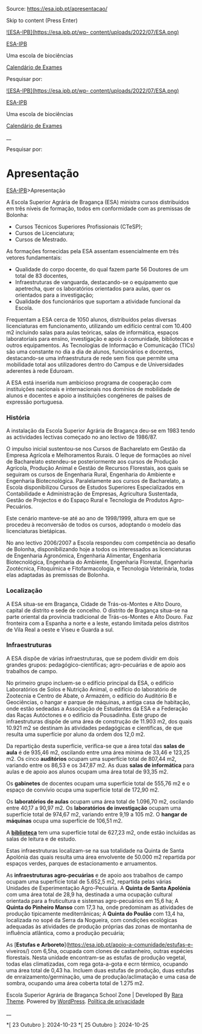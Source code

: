 Source: https://esa.ipb.pt/apresentacao/

Skip to content (Press Enter)

[![ESA-IPB](https://esa.ipb.pt/wp-
content/uploads/2022/07/ESA.png)](https://esa.ipb.pt/)

[ESA-IPB](https://esa.ipb.pt/)

Uma escola de biociências

[Calendário de Exames](https://esa.ipb.pt/horarios/)

Pesquisar por:

  

  

  

  

  

[![ESA-IPB](https://esa.ipb.pt/wp-
content/uploads/2022/07/ESA.png)](https://esa.ipb.pt/)

[ESA-IPB](https://esa.ipb.pt/)

Uma escola de biociências

[Calendário de Exames](https://esa.ipb.pt/horarios/)

  

__

Pesquisar por:

# Apresentação

[ESA-IPB](https://esa.ipb.pt)>Apresentação

A Escola Superior Agrária de Bragança (ESA) ministra cursos distribuídos em
três níveis de formação, todos em conformidade com as premissas de Bolonha:

  * Cursos Técnicos Superiores Profissionais (CTeSP);
  * Cursos de Licenciatura;
  * Cursos de Mestrado.

As formações fornecidas pela ESA assentam essencialmente em três vetores
fundamentais:

  * Qualidade do corpo docente, do qual fazem parte 56 Doutores de um total de 83 docentes,
  * Infraestruturas de vanguarda, destacando-se o equipamento que apetrecha, quer os laboratórios orientados para aulas, quer os orientados para a investigação;
  * Qualidade dos funcionários que suportam a atividade funcional da Escola.

Frequentam a ESA cerca de 1050 alunos, distribuídos pelas diversas
licenciaturas em funcionamento, utilizando um edifício central com 10.400 m2
incluindo salas para aulas teóricas, salas de informática, espaços
laboratoriais para ensino, investigação e apoio à comunidade, bibliotecas e
outros equipamentos. As Tecnologias de Informação e Comunicação (TICs) são uma
constante no dia a dia de alunos, funcionários e docentes, destacando-se uma
infraestrutura de rede sem fios que permite uma mobilidade total aos
utilizadores dentro do Campus e de Universidades aderentes à rede Eduroam.

A ESA está inserida num ambicioso programa de cooperação com instituições
nacionais e internacionais nos domínios de mobilidade de alunos e docentes e
apoio a instituições congéneres de países de expressão portuguesa.

### História

A instalação da Escola Superior Agrária de Bragança deu-se em 1983 tendo as
actividades lectivas começado no ano lectivo de 1986/87.

O impulso inicial sustentou-se nos Cursos de Bacharelato em Gestão da Empresa
Agrícola e Melhoramentos Rurais. O leque de formações ao nível de Bacharelato
estendeu-se posteriormente aos cursos de Produção Agrícola, Produção Animal e
Gestão de Recursos Florestais, aos quais se seguiram os cursos de Engenharia
Rural, Engenharia do Ambiente e Engenharia Biotecnológica. Paralelamente aos
cursos de Bacharelato, a Escola disponibilizou Cursos de Estudos Superiores
Especializados em Contabilidade e Administração de Empresas, Agricultura
Sustentada, Gestão de Projectos e do Espaço Rural e Tecnologia de Produtos
Agro-Pecuários.

Este cenário manteve-se até ao ano de 1998/1999, altura em que se procedeu à
reconversão de todos os cursos, adoptando o modelo das licenciaturas
bietápicas.

No ano lectivo 2006/2007 a Escola respondeu com competência ao desafio de
Bolonha, disponibilizando hoje a todos os interessados as licenciaturas de
Engenharia Agronómica, Engenharia Alimentar, Engenharia Biotecnológica,
Engenharia do Ambiente, Engenharia Florestal, Engenharia Zootécnica,
Fitoquímica e Fitofarmacologia, e Tecnologia Veterinária, todas elas adaptadas
às premissas de Bolonha.

### Localização

A ESA situa-se em Bragança, Cidade de Trás-os-Montes e Alto Douro, capital de
distrito e sede de concelho. O distrito de Bragança situa-se na parte oriental
da província tradicional de Trás-os-Montes e Alto Douro. Faz fronteira com a
Espanha a norte e a leste, estando limitada pelos distritos de Vila Real a
oeste e Viseu e Guarda a sul.

### Infraestruturas

A ESA dispõe de várias infraestruturas, que se podem dividir em dois grandes
grupos: pedagógico-científicas; agro-pecuárias e de apoio aos trabalhos de
campo.

No primeiro grupo incluem-se o edifício principal da ESA, o edifício
Laboratórios de Solos e Nutrição Animal, o edifício do laboratório de
Zootecnia e Centro de Abate, o Armazém, o edifício do Auditório B e
Geociências, o hangar e parque de máquinas, a antiga casa de habitação, onde
estão sedeadas a Associação de Estudantes da ESA e a Federação das Raças
Autóctones e o edifício da Pousadinha. Este grupo de infraestruturas dispõe de
uma área de construção de 11.903 m2, dos quais 10.921 m2 se destinam às
atividades pedagógicas e científicas, de que resulta uma superfície por aluno
da ordem dos 12,0 m2.

Da repartição desta superfície, verifica-se que a área total das **salas de
aula** é de 935,46 m2, oscilando entre uma área mínima de 33,46 e 123,25 m2.
Os cinco **auditórios** ocupam uma superfície total de 807,44 m2, variando
entre os 86,53 e os 347,87 m2. As duas **salas de informática** para aulas e
de apoio aos alunos ocupam uma área total de 93,35 m2.

Os **gabinetes** de docentes ocupam uma superfície total de 555,76 m2 e o
espaço de convívio ocupa uma superfície total de 172,90 m2.

Os **laboratórios de aulas** ocupam uma área total de 1.096,70 m2, oscilando
entre 40,17 a 90,97 m2. Os **laboratórios de investigação** ocupam uma
superfície total de 974,67 m2, variando entre 9,19 a 105 m2. O **hangar de
máquinas** ocupa uma superfície de 106,51 m2.

A [**biblioteca**](https://esa.ipb.pt/biblioteca/) tem uma superfície total de
627,23 m2, onde estão incluídas as salas de leitura e de estudo.

Estas infraestruturas localizam-se na sua totalidade na Quinta de Santa
Apolónia das quais resulta uma área envolvente de 50.000 m2 repartida por
espaços verdes, parques de estacionamento e arruamentos.

As **infraestruturas agro-pecuárias** e de apoio aos trabalhos de campo ocupam
uma superfície total de 5.652,5 m2, repartida pelas várias Unidades de
Experimentação Agro-Pecuária. A **Quinta de Santa Apolónia** com uma área
total de 28,9 ha, destinada a uma ocupação cultural orientada para a
fruticultura e sistemas agro-pecuários em 15,6 ha; A **Quinta do Pinheiro
Manso** com 17,3 ha, onde predominam as atividades de produção tipicamente
mediterrânicas; A **Quinta do Poulão** com 13,4 ha, localizada no sopé da
Serra da Nogueira, com condições ecológicas adequadas às atividades de
produção próprias das zonas de montanha de influência atlântica, como a
produção pecuária;

As [**Estufas e Arboreto**](https://esa.ipb.pt/apoio-a-comunidade/estufas-e-
viveiros/) com 6,5ha, ocupada com clones de castanheiro, outras espécies
florestais. Nesta unidade encontram-se as estufas de produção vegetal, todas
elas climatizadas, com rega gota-a-gota e ecrn térmico, ocupando uma área
total de 0,43 ha. Incluem duas estufas de produção, duas estufas de
enraizamento/germinação, uma de produção/aclimatação e uma casa de sombra,
ocupando uma área coberta total de 1.275 m2.

  

Escola Superior Agrária de Bragança  School Zone | Developed By [Rara Theme](https://rarathemes.com/). Powered by [WordPress](https://wordpress.org/).  [Política de privacidade](https://esa.ipb.pt/politica-de-privacidade/)

__

  *[ 23 Outubro ]: 2024-10-23
  *[ 25 Outubro ]: 2024-10-25